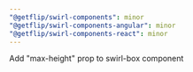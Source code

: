 ```yaml
---
"@getflip/swirl-components": minor
"@getflip/swirl-components-angular": minor
"@getflip/swirl-components-react": minor
---
```


Add "max-height" prop to swirl-box component
